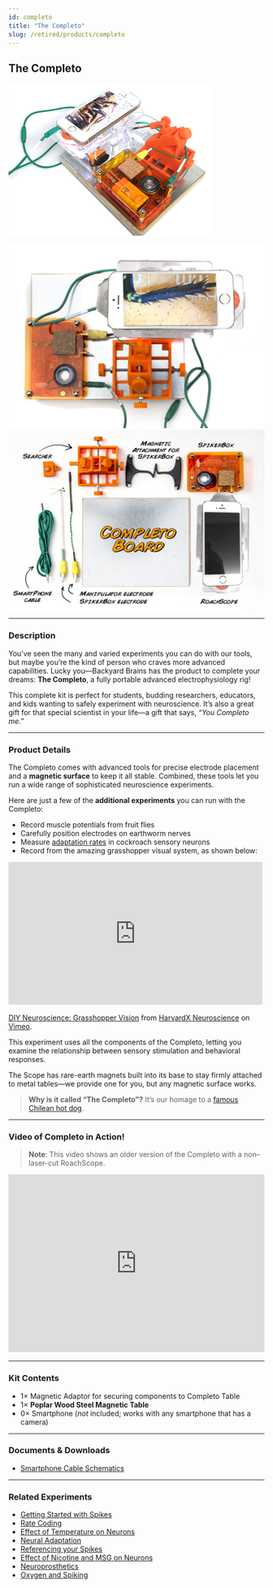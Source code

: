 ```yaml
---
id: completo
title: "The Completo"
slug: /retired/products/completo
---
```


## The Completo

![The Completo](./img/completolaser_product.png)

![The Completo Laser 2](./img/completolaser2.png)
![The Completo Illustrated Layout](./img/completolaseroverview.png)

---

### Description

You’ve seen the many and varied experiments you can do with our tools, but maybe you’re the kind of person who craves more advanced capabilities. Lucky you—Backyard Brains has the product to complete your dreams: **The Completo**, a fully portable advanced electrophysiology rig!

This complete kit is perfect for students, budding researchers, educators, and kids wanting to safely experiment with neuroscience. It’s also a great gift for that special scientist in your life—a gift that says, _“You Completo me.”_

---

### Product Details

The Completo comes with advanced tools for precise electrode placement and a **magnetic surface** to keep it all stable. Combined, these tools let you run a wide range of sophisticated neuroscience experiments.

Here are just a few of the **additional experiments** you can run with the Completo:

- Record muscle potentials from fruit flies  
- Carefully position electrodes on earthworm nerves  
- Measure [adaptation rates](../experiments/somatotopy.md) in cockroach sensory neurons  
- Record from the amazing grasshopper visual system, as shown below:

<iframe 
  src="https://player.vimeo.com/video/79930415" 
  width="500" height="281" frameborder="0" 
  allow="autoplay; fullscreen" 
  allowfullscreen>
</iframe>

[DIY Neuroscience: Grasshopper Vision](https://vimeo.com/79930415) from [HarvardX Neuroscience](https://vimeo.com/mcb80x) on [Vimeo](https://vimeo.com).

This experiment uses all the components of the Completo, letting you examine the relationship between sensory stimulation and behavioral responses.

The Scope has rare-earth magnets built into its base to stay firmly attached to metal tables—we provide one for you, but any magnetic surface works. 

> **Why is it called “The Completo”?** It’s our homage to a [famous Chilean hot dog](http://en.wikipedia.org/wiki/Completo).

---

### Video of Completo in Action!

> **Note**: This video shows an older version of the Completo with a non–laser-cut RoachScope.

<iframe 
  width="100%" height="350" 
  src="https://www.youtube.com/embed/jphY4DnzGmU" 
  frameborder="0" allowfullscreen></iframe>

---

### Kit Contents

- 1× Magnetic Adaptor for securing components to Completo Table
- 1× **Poplar Wood Steel Magnetic Table**
- 0× Smartphone (_not_ included; works with any smartphone that has a camera)

---

### Documents & Downloads

- [Smartphone Cable Schematics](./files/smartphonecable.v.0.1a.pdf)

---

### Related Experiments

- [Getting Started with Spikes](../experiments/spikerbox.md)
- [Rate Coding](../experiments/ratecoding.md)
- [Effect of Temperature on Neurons](../experiments/temperature.md)
- [Neural Adaptation](../experiments/somatotopy.md)
- [Referencing your Spikes](../experiments/referencing.md)
- [Effect of Nicotine and MSG on Neurons](../experiments/neuropharmacology.md)
- [Neuroprosthetics](../experiments/neuroprosthetics.md)
- [Oxygen and Spiking](../experiments/oxygen.md)
